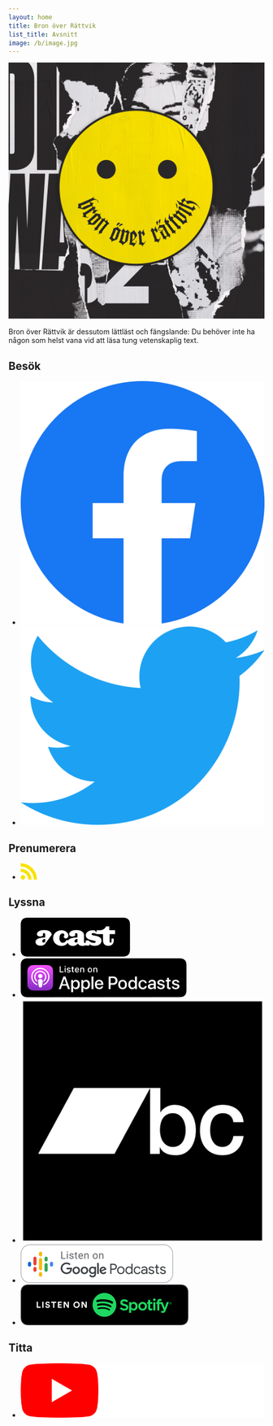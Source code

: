 ```yaml
---
layout: home
title: Bron över Rättvik
list_title: Avsnitt
image: /b/image.jpg
---
```


<img src="b/image.jpg" class="profile" />

Bron över Rättvik är dessutom lättläst och fängslande: Du behöver inte ha någon som helst vana vid att läsa tung vetenskaplig text.

## Besök
* [![Facebook](images/facebook.svg "Bron över Rättvik på Facebook")](https://www.facebook.com/bronoverrattvik/)
* [![Twitter](images/twitter.svg "Bron över Rättvik på Twitter")](https://twitter.com/bronoverrattvik)

## Prenumerera
* [![RSS](/images/rss.svg "Prenumerera på Bron över Rättvik via RSS")](bronoverrattvik.xml)

## Lyssna
* [![Acast](images/acast.svg "Bron över Rättvik på Acast")](https://play.acast.com/s/bron-over-rattvik)
* [![Apple Podcasts](images/US_UK_Apple_Podcasts_Listen_Badge_RGB.svg "Bron över Rättvik på Apple Podcasts")](https://podcasts.apple.com/se/podcast/bron-%C3%B6ver-r%C3%A4ttvik/id1488297328)
* [![Bandcamp](images/bandcamp-button-square-black.svg "Bron över Rättvik på Bandcamp")](https://bronoverrattvik.bandcamp.com/)
* [![Google Podcasts](images/EN_Google_Podcasts_Badge.svg "Bron över Rättvik på Google Podcasts")](https://podcasts.google.com/feed/aHR0cHM6Ly9icm9ub3ZlcnJhdHR2aWsuZ2l0aHViLmlvL2Jyb25vdmVycmF0dHZpay54bWw)
* [![Spotify](images/spotify-podcast-badge-blk-grn-165x40.svg "Bron över Rättvik på Spotify")](https://open.spotify.com/show/04Xi26Pt01Tz1dzQwmfaFZ?si=JbeH5JtUQQ6xsZlA2ScAGA)

## Titta
* [![YouTube](images/yt_logo_rgb_dark.svg "Bron över Rättvik på YouTube")](https://www.youtube.com/channel/UCtZqb4bn5vr8e60QblxvHhQ)

